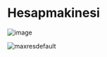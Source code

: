 # Hesapmakinesi


![image](https://user-images.githubusercontent.com/121109040/226112876-29b09d07-1daa-4e26-86d4-ead498394d1b.png)


![maxresdefault](https://user-images.githubusercontent.com/121109040/226112826-ceb4fdb4-de9e-42de-b3d2-e2cb183bf61d.jpg)
